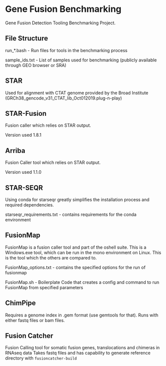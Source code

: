 # Gene Fusion Benchmarking
Gene Fusion Detection Tooling Benchmarking Project.

## File Structure
run_*.bash - Run files for tools in the benchmarking process

sample_ids.txt - List of samples used for benchmarking (publicly available through GEO browser or SRA)

## STAR
Used for alignment with CTAT genome provided by the Broad Institute (GRCh38_gencode_v31_CTAT_lib_Oct012019.plug-n-play)

## STAR-Fusion
Fusion caller which relies on STAR output.

Version used 1.8.1

## Arriba
Fusion Caller tool which relies on STAR output.

Version used 1.1.0

## STAR-SEQR

Using conda for starseqr greatly simplifies the installation process and required dependencies.

starseqr_requirements.txt - contains requirements for the conda environment

## FusionMap

FusionMap is a fusion caller tool and part of the oshell suite. This is a Windows.exe tool, which can be run in the mono environment on Linux.
This is the tool which the others are compared to.

FusionMap_options.txt - contains the specified options for the run of fusionmap

FusionMap.sh - Boilerplate Code that creates a config and command to run FusionMap from specified parameters


## ChimPipe

Requires a genome index in .gem format (use gemtools for that).
Runs with either fastq files or bam files.

## Fusion Catcher

Fusion Calling tool for somatic fusion genes, translocations and chimeras in RNAseq data
Takes fastq files and has capability to generate reference directory with `fusioncatcher-build`